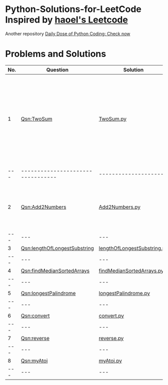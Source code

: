 # Python-Solutions-for-LeetCode Inspired by [haoel's Leetcode](https://github.com/haoel/leetcode)
Another repository [Daily Dose of Python Coding: Check now](https://github.com/sudhamshu091/Daily-Dose-of-Python-Coding)
# Problems and Solutions
No. | Question | Solution | Remarks 
--- | --- | --- | --- 
1 | [Qsn:TwoSum](https://leetcode.com/problems/two-sum/) | [TwoSum.py](Qsn1/TwoSum.py) | Start finding if there a match between the target value -each number and the subsequent element in the nums vector. 
--- | --------------------------------- | -------------------- | -------------------- 
2 | [Qsn:Add2Numbers](https://leetcode.com/problems/add-two-numbers/) | [Add2Numbers.py](Qsn2/Add2Numbers.py) | We have to take care of the carry bit after addition of LSB numbers
--- | --- | --- | --- 
3 | [Qsn:lengthOfLongestSubstring](https://leetcode.com/problems/longest-substring-without-repeating-characters/) | [lengthOfLongestSubstring.py](Qsn3/lengthOfLongestSubstring.py) | aaaa 
--- | --- | --- | --- 
4 | [Qsn:findMedianSortedArrays](https://leetcode.com/problems/median-of-two-sorted-arrays/) | [findMedianSortedArrays.py](Qsn4/findMedianSortedArrays.py) | aaaa 
--- | --- | --- | --- 
5 | [Qsn:longestPalindrome](https://leetcode.com/problems/longest-palindromic-substring/) | [longestPalindrome.py](Qsn5/longestPalindrome.py) | aaaa 
--- | --- | --- | --- 
6 | [Qsn:convert](https://leetcode.com/problems/zigzag-conversion/) | [convert.py](Qsn6/convert.py) | aaaa 
--- | --- | --- | --- 
7 | [Qsn:reverse](https://leetcode.com/problems/reverse-integer/) | [reverse.py](Qsn7/reverse.py) | aaaa 
--- | --- | --- | --- 
8 | [Qsn:myAtoi](https://leetcode.com/problems/string-to-integer-atoi/) | [myAtoi.py](Qsn8/myAtoi.py) | aaaa 
--- | --- | --- | --- 
